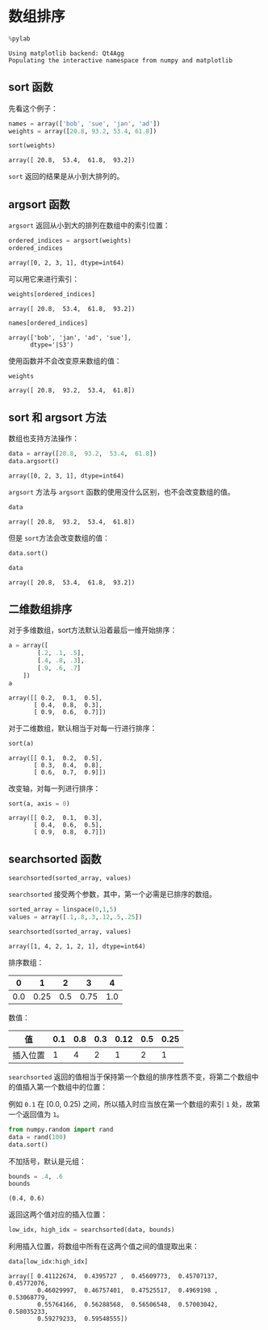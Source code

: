 # 数组排序


```python
%pylab
```

    Using matplotlib backend: Qt4Agg
    Populating the interactive namespace from numpy and matplotlib


## sort 函数

先看这个例子：


```python
names = array(['bob', 'sue', 'jan', 'ad'])
weights = array([20.8, 93.2, 53.4, 61.8])

sort(weights)
```




    array([ 20.8,  53.4,  61.8,  93.2])



`sort` 返回的结果是从小到大排列的。

## argsort 函数

`argsort` 返回从小到大的排列在数组中的索引位置：


```python
ordered_indices = argsort(weights)
ordered_indices
```




    array([0, 2, 3, 1], dtype=int64)



可以用它来进行索引：


```python
weights[ordered_indices]
```




    array([ 20.8,  53.4,  61.8,  93.2])




```python
names[ordered_indices]
```




    array(['bob', 'jan', 'ad', 'sue'], 
          dtype='|S3')



使用函数并不会改变原来数组的值：


```python
weights
```




    array([ 20.8,  93.2,  53.4,  61.8])



## sort 和 argsort 方法

数组也支持方法操作：


```python
data = array([20.8,  93.2,  53.4,  61.8])
data.argsort()
```




    array([0, 2, 3, 1], dtype=int64)



`argsort` 方法与 `argsort` 函数的使用没什么区别，也不会改变数组的值。


```python
data
```




    array([ 20.8,  93.2,  53.4,  61.8])



但是 `sort`方法会改变数组的值：


```python
data.sort()
```


```python
data
```




    array([ 20.8,  53.4,  61.8,  93.2])



## 二维数组排序

对于多维数组，sort方法默认沿着最后一维开始排序：


```python
a = array([
        [.2, .1, .5], 
        [.4, .8, .3],
        [.9, .6, .7]
    ])
a
```




    array([[ 0.2,  0.1,  0.5],
           [ 0.4,  0.8,  0.3],
           [ 0.9,  0.6,  0.7]])



对于二维数组，默认相当于对每一行进行排序：


```python
sort(a)
```




    array([[ 0.1,  0.2,  0.5],
           [ 0.3,  0.4,  0.8],
           [ 0.6,  0.7,  0.9]])



改变轴，对每一列进行排序：


```python
sort(a, axis = 0)
```




    array([[ 0.2,  0.1,  0.3],
           [ 0.4,  0.6,  0.5],
           [ 0.9,  0.8,  0.7]])



## searchsorted 函数

    searchsorted(sorted_array, values)

`searchsorted` 接受两个参数，其中，第一个必需是已排序的数组。


```python
sorted_array = linspace(0,1,5)
values = array([.1,.8,.3,.12,.5,.25])
```


```python
searchsorted(sorted_array, values)
```




    array([1, 4, 2, 1, 2, 1], dtype=int64)



排序数组：

|0|1|2|3|4|
|-|-|-|-|-|
|0.0|0.25|0.5|0.75|1.0

数值：

|值|0.1|0.8|0.3|0.12|0.5|0.25|
|-|-|-|-|-|-|-|
|插入位置|1|4|2|1|2|1|

`searchsorted` 返回的值相当于保持第一个数组的排序性质不变，将第二个数组中的值插入第一个数组中的位置：

例如 `0.1` 在 [0.0, 0.25) 之间，所以插入时应当放在第一个数组的索引 `1` 处，故第一个返回值为 `1`。


```python
from numpy.random import rand
data = rand(100)
data.sort()
```

不加括号，默认是元组：


```python
bounds = .4, .6
bounds
```




    (0.4, 0.6)



返回这两个值对应的插入位置：


```python
low_idx, high_idx = searchsorted(data, bounds)
```

利用插入位置，将数组中所有在这两个值之间的值提取出来：


```python
data[low_idx:high_idx]
```




    array([ 0.41122674,  0.4395727 ,  0.45609773,  0.45707137,  0.45772076,
            0.46029997,  0.46757401,  0.47525517,  0.4969198 ,  0.53068779,
            0.55764166,  0.56288568,  0.56506548,  0.57003042,  0.58035233,
            0.59279233,  0.59548555])


